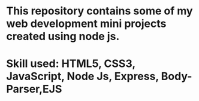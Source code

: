 # This repository contains some of my web development  mini projects created using node js.
# Skill used: HTML5, CSS3, JavaScript, Node Js, Express, Body-Parser,EJS
